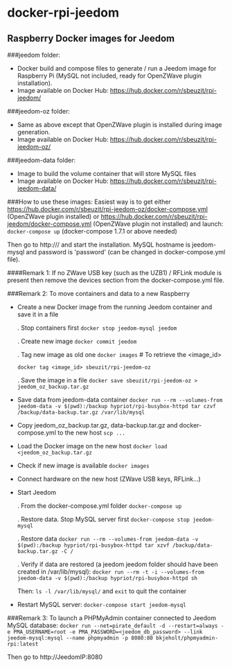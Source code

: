 # docker-rpi-jeedom
## Raspberry Docker images for Jeedom

###jeedom folder:
* Docker build and compose files to generate / run a Jeedom image for Raspberry Pi
(MySQL not included, ready for OpenZWave plugin installation).
* Image available on Docker Hub: https://hub.docker.com/r/sbeuzit/rpi-jeedom/

###jeedom-oz folder:
* Same as above except that OpenZWave plugin is installed during image generation.
* Image available on Docker Hub: https://hub.docker.com/r/sbeuzit/rpi-jeedom-oz/

###jeedom-data folder:
* Image to build the volume container that will store MySQL files
* Image available on Docker Hub: https://hub.docker.com/r/sbeuzit/rpi-jeedom-data/



###How to use these images:
Easiest way is to get either https://hub.docker.com/r/sbeuzit/rpi-jeedom-oz/docker-compose.yml (OpenZWave plugin installed) or https://hub.docker.com/r/sbeuzit/rpi-jeedom/docker-compose.yml (OpenZWave plugin not installed) and launch:
``` docker-compose up``` (docker-compose 1.7.1 or above needed)

Then go to http://<raspberry ip>/ and start the installation. MySQL hostname is jeedom-mysql and password is 'password' (can be changed in docker-compose.yml file).

####Remark 1:
If no ZWave USB key (such as the UZB1) / RFLink module is present then remove the devices section from the docker-compose.yml file.

###Remark 2:
To move containers and data to a new Raspberry
* Create a new Docker image from the running Jeedom container and save it in a file

	. Stop containers first
	```docker stop jeedom-mysql jeedom```

	. Create new image
	```docker commit jeedom```

	. Tag new image as old one 
	```docker images``` # To retrieve the <image_id>

	```docker tag <image_id> sbeuzit/rpi-jeedom-oz```

	. Save the image in a file 
	```docker save sbeuzit/rpi-jeedom-oz > jeedom_oz_backup.tar.gz```

* Save data from  jeedom-data container 
```docker run --rm --volumes-from jeedom-data -v $(pwd):/backup hypriot/rpi-busybox-httpd tar czvf /backup/data-backup.tar.gz /var/lib/mysql```


* Copy jeedom_oz_backup.tar.gz, data-backup.tar.gz and docker-compose.yml to the new host
```scp ...```

* Load the Docker image on the new host
```docker load <jeedom_oz_backup.tar.gz```
* Check if new image is available 
```docker images```

* Connect hardware on the new host (ZWave USB keys, RFLink...) 

* Start Jeedom

	. From the  docker-compose.yml folder
	```docker-compose up```

	. Restore data. Stop MySQL server first
	```docker-compose stop jeedom-mysql```

	. Restore data 
	```docker run --rm --volumes-from jeedom-data -v $(pwd):/backup hypriot/rpi-busybox-httpd tar xzvf /backup/data-backup.tar.gz -C /```

	. Verify if data are restored (a jeedom jeedom folder should have been created in /var/lib/mysql):
	```docker run --rm -t -i --volumes-from jeedom-data -v $(pwd):/backup hypriot/rpi-busybox-httpd sh```

	Then:
	```ls -l /var/lib/mysql/``` and ```exit``` to quit the container

* Restart MySQL server:
```docker-compose start jeedom-mysql```

###Remark 3:
To launch a PHPMyAdmin container connected to Jeedom MySQL database:
```docker run --net=pirate_default -d --restart=always -e PMA_USERNAME=root -e PMA_PASSWORD=<jeedom_db_password> --link jeedom-mysql:mysql --name phpmyadmin -p 8080:80 bkjeholt/phpmyadmin-rpi:latest```

Then go to http://JeedomIP:8080
